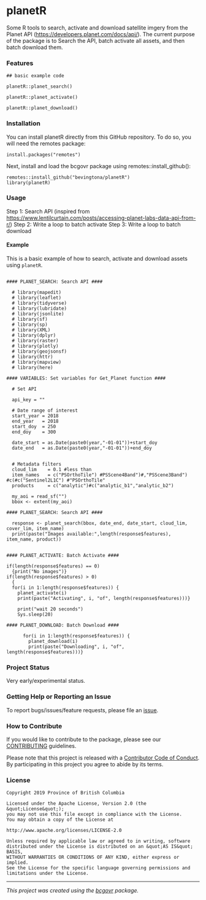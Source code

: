 # planetR

Some R tools to search, activate and download satellite imgery from the Planet API (https://developers.planet.com/docs/api/). The current purpose of the package is to Search the API, batch activate all assets, and then batch download them. 

### Features

```{r features}
## basic example code

planetR::planet_search()

planetR::planet_activate()

planetR::planet_download()

```

### Installation

You can install planetR directly from this GitHub repository. To do so, you will need the remotes package:

```{r features}
install.packages("remotes")
```

Next, install and load the bcgovr package using remotes::install_github():

```{r features}
remotes::install_github("bevingtona/planetR")
library(planetR)
```

### Usage

Step 1: Search API (inspired from https://www.lentilcurtain.com/posts/accessing-planet-labs-data-api-from-r/)
Step 2: Write a loop to batch activate
Step 3: Write a loop to batch download

#### Example

This is a basic example of how to search, activate and download assets using `planetR`.

```{r example}

#### PLANET_SEARCH: Search API ####

  # library(mapedit)
  # library(leaflet)
  # library(tidyverse)
  # library(lubridate)
  # library(jsonlite)
  # library(sf)
  # library(sp)
  # library(XML)
  # library(dplyr)
  # library(raster)
  # library(plotly)
  # library(geojsonsf)
  # library(httr)
  # library(mapview)
  # library(here)

#### VARIABLES: Set variables for Get_Planet function ####

  # Set API

  api_key = ""
  
  # Date range of interest
  start_year = 2018
  end_year   = 2018
  start_doy  = 250
  end_doy    = 300
  
  date_start = as.Date(paste0(year,"-01-01"))+start_doy
  date_end   = as.Date(paste0(year,"-01-01"))+end_doy


  # Metadata filters
  cloud_lim    = 0.1 #less than
  item_names   = c("PSOrthoTile") #PSScene4Band")#,"PSScene3Band") #c(#c("Sentinel2L1C") #"PSOrthoTile"
  products     = c("analytic")#c("analytic_b1","analytic_b2")

  my_aoi = read_sf("")
  bbox <- extent(my_aoi)

#### PLANET_SEARCH: Search API ####

  response <- planet_search(bbox, date_end, date_start, cloud_lim, cover_lim, item_name)
  print(paste("Images available:",length(response$features), item_name, product))


#### PLANET_ACTIVATE: Batch Activate ####

if(length(response$features) == 0)
  {print("No images")}
if(length(response$features) > 0)
  {
  for(i in 1:length(response$features)) {
    planet_activate(i)
    print(paste("Activating", i, "of", length(response$features)))}

    print("wait 20 seconds")
    Sys.sleep(20)

#### PLANET_DOWNLOAD: Batch Download ####

      for(i in 1:length(response$features)) {
        planet_download(i)
        print(paste("Downloading", i, "of", length(response$features)))}

```

### Project Status

Very early/experimental status. 

### Getting Help or Reporting an Issue

To report bugs/issues/feature requests, please file an [issue](https://github.com/bcgov/planetR/issues/).

### How to Contribute

If you would like to contribute to the package, please see our 
[CONTRIBUTING](CONTRIBUTING.md) guidelines.

Please note that this project is released with a [Contributor Code of Conduct](CODE_OF_CONDUCT.md). By participating in this project you agree to abide by its terms.

### License

```
Copyright 2019 Province of British Columbia

Licensed under the Apache License, Version 2.0 (the &quot;License&quot;);
you may not use this file except in compliance with the License.
You may obtain a copy of the License at

http://www.apache.org/licenses/LICENSE-2.0

Unless required by applicable law or agreed to in writing, software distributed under the License is distributed on an &quot;AS IS&quot; BASIS,
WITHOUT WARRANTIES OR CONDITIONS OF ANY KIND, either express or implied.
See the License for the specific language governing permissions and limitations under the License.
```

---
*This project was created using the [bcgovr](https://github.com/bcgov/bcgovr) package.* 
